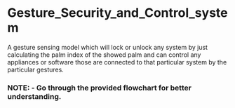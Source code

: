 # Gesture_Security_and_Control_system
A gesture sensing model which will lock or unlock any system by just calculating the palm index of the showed palm and can control any appliances or software those are connected to that particular system by the particular gestures.

### NOTE: - Go through the provided flowchart for better understanding.
